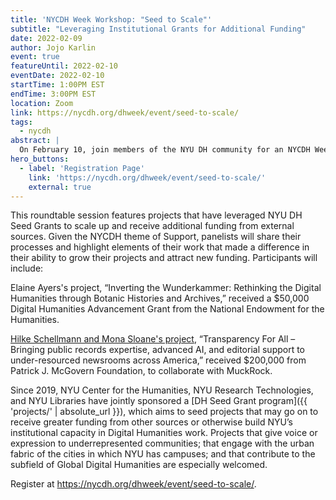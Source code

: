 ```yaml
---
title: 'NYCDH Week Workshop: "Seed to Scale"'
subtitle: "Leveraging Institutional Grants for Additional Funding"
date: 2022-02-09
author: Jojo Karlin
event: true
featureUntil: 2022-02-10
eventDate: 2022-02-10
startTime: 1:00PM EST
endTime: 3:00PM EST
location: Zoom
link: https://nycdh.org/dhweek/event/seed-to-scale/
tags:
  - nycdh
abstract: |
  On February 10, join members of the NYU DH community for an NYCDH Week event with NYU DH Seed Grants awardees who went on to receive additional funding from external sources.
hero_buttons:
  - label: 'Registration Page'
    link: 'https://nycdh.org/dhweek/event/seed-to-scale/'
    external: true
---
```


This roundtable session features projects that have leveraged NYU DH Seed Grants to scale up and receive additional funding from external sources. Given the NYCDH theme of Support, panelists will share their processes and highlight elements of their work that made a difference in their ability to grow their projects and attract new funding. Participants will include:

Elaine Ayers's project, “Inverting the Wunderkammer: Rethinking the Digital Humanities through Botanic Histories and Archives,” received a $50,000 Digital Humanities Advancement Grant from the National Endowment for the Humanities.

[Hilke Schellmann and Mona Sloane's project](https://journalism.nyu.edu/about-us/news-post/2021/12/15/prof-hilke-schellmann-and-nyu-researchers-secure-200000-grant-to-bring-novel-ai-tool-to-support-under-resourced-newsrooms-across-the-u-s/), “Transparency For All – Bringing public records expertise, advanced AI, and editorial support to under-resourced newsrooms across America,” received $200,000 from Patrick J. McGovern Foundation, to collaborate with MuckRock.

Since 2019, NYU Center for the Humanities, NYU Research Technologies, and NYU Libraries have jointly sponsored a [DH Seed Grant program]({{ 'projects/' | absolute_url }}), which aims to seed projects that may go on to receive greater funding from other sources or otherwise build NYU’s institutional capacity in Digital Humanities work. Projects that give voice or expression to underrepresented communities; that engage with the urban fabric of the cities in which NYU has campuses; and that contribute to the subfield of Global Digital Humanities are especially welcomed.

Register at <https://nycdh.org/dhweek/event/seed-to-scale/>.
